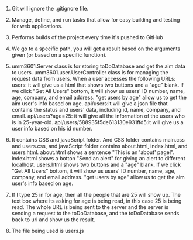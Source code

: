 1. Git will ignore the .gitignore file.

2. Manage, define, and run tasks that allow for easy building and testing for web applications.

3. Performs builds of the project every time it's pushed to GitHub

4. We go to a specific path, you will get a result based on the arguments given (or based on a specific function).

5. umm3601.Server class is for storing toDoDatabase and get the aim data to users.  umm3601.user.UserController class is for managing the request data from users.
  When a user accesses the following URLs:
  users: it will give us a html that shows two buttons and a "age" blank.  If we click "Get All Users" bottom, it will show us users' ID number, name, age, company, and email address.  "get users by age" allow us to get the aim user's info based on age.
  api/users:it will give a json file that contains the status and users' data, including id, name, company, and email.
  api/users?age=25: it will give all the information of the users who is in 25-year-old.
  api/users/588935f5de613130e931ffd5:it will give us a user info based on his id number.

6. It contains CSS and javaScript folder.  And CSS folder contains main.css and users.css, and javaScript folder contains about.html, index.html, and users.html.
  about.html shows a sentence "This is an 'about' page!".  index.html shows a botton "Send an alert" for giving an alert to different localhost.  users.html shows two buttons and a "age" blank.  If we click "Get All Users" bottom, it will show us users' ID number, name, age, company, and email address.  "get users by age" allow us to get the aim user's info based on age.

7. If I type 25 in for age, then all the people that are 25 will show up.
  The text box where its asking for age is being read, in this case 25 is being read.
  The whole URL is being sent to the server and the server is sending a request to the toDoDatabase, and the toDoDatabase sends back to url and show us the result.

8. The file being used is users.js
